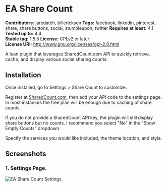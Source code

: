 # EA Share Count #
**Contributors:** jaredatch, billerickson
**Tags:** facebook, linkedin, pinterest, share, share buttons, social, stumbleupon, twitter
**Requires at least:** 4.1 
**Tested up to:** 4.4  
**Stable tag:** 1.5.5
**License:** GPLv2 or later  
**License URI:** http://www.gnu.org/licenses/gpl-2.0.html  

A lean plugin that leverages SharedCount.com API to quickly retrieve, cache, and display various social sharing counts.

## Installation ##

Once installed, go to Settings > Share Count to customize. 

Register at [SharedCount.com](http://www.sharedcount.com), then add your API code to the settings page. In most instances the free plan will be enough due to caching of share counts. 

If you do not provide a SharedCount API key, the plugin will still display share buttons but no counts. I recommend you select "No" in the "Show Empty Counts" dropdown.

Specify the services you would like included, the theme location, and style.

## Screenshots ##

### 1. Settings Page. ###
![EA Share Count Settings.](https://s3.amazonaws.com/f.cl.ly/items/3p3t471j112o2U3D2t2f/screenshot-1.jpg?v=cf213561)